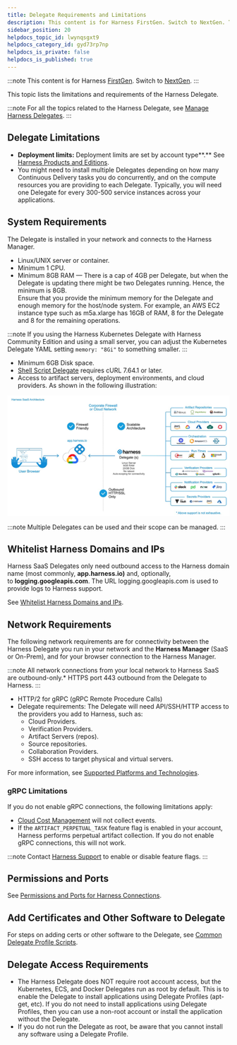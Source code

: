 ```yaml
---
title: Delegate Requirements and Limitations
description: This content is for Harness FirstGen. Switch to NextGen. This topic lists the limitations and requirements of the Harness Delegate. For all the topics related to the Harness Delegate, see Manage Harn…
sidebar_position: 20
helpdocs_topic_id: lwynqsgxt9
helpdocs_category_id: gyd73rp7np
helpdocs_is_private: false
helpdocs_is_published: true
---
```


:::note 
This content is for Harness [FirstGen](../../../../getting-started/harness-first-gen-vs-harness-next-gen.md). Switch to [NextGen](../../../../platform/2_Delegates/delegate-reference/delegate-requirements-and-limitations.md).
:::

This topic lists the limitations and requirements of the Harness Delegate.

:::note
For all the topics related to the Harness Delegate, see [Manage Harness Delegates](https://docs.harness.io/category/manage-harness-delegates-firstgen).
:::

## Delegate Limitations

* **Deployment limits:** Deployment limits are set by account type**.** See [Harness Products and Editions](../../../starthere-firstgen/harness-editions.md).
* You might need to install multiple Delegates depending on how many Continuous Delivery tasks you do concurrently, and on the compute resources you are providing to each Delegate. Typically, you will need one Delegate for every 300-500 service instances across your applications.

## System Requirements

The Delegate is installed in your network and connects to the Harness Manager.

* Linux/UNIX server or container.
* ​Minimum 1 CPU.
* Minimum 8GB RAM — There is a cap of 4GB per Delegate, but when the Delegate is updating there might be two Delegates running. Hence, the minimum is 8GB.  
Ensure that you provide the minimum memory for the Delegate and enough memory for the host/node system. For example, an AWS EC2 instance type such as m5a.xlarge has 16GB of RAM, 8 for the Delegate and 8 for the remaining operations.

:::note
If you using the Harness Kubernetes Delegate with Harness Community Edition and using a small server, you can adjust the Kubernetes Delegate YAML setting `memory: "8Gi"` to something smaller.
:::

* Minimum 6GB Disk space.
* [Shell Script Delegate](install-shellscript-delegate.md) requires cURL 7.64.1 or later.
* Access to artifact servers, deployment environments, and cloud providers. As shown in the following illustration:

![](./static/delegate-requirements-and-limitations-34.png)

:::note
Multiple Delegates can be used and their scope can be managed.
:::

## Whitelist Harness Domains and IPs

Harness SaaS Delegates only need outbound access to the Harness domain name (most commonly, **app.harness.io)** and, optionally, to **logging.googleapis.com**. The URL logging.googleapis.com is used to provide logs to Harness support.

See [Whitelist Harness Domains and IPs](../../techref-category/account-ref/delegate-ref/whitelist-harness-domains-and-ips.md).

## Network Requirements

The following network requirements are for connectivity between the Harness Delegate you run in your network and the **Harness Manager** (SaaS or On-Prem), and for your browser connection to the Harness Manager.

:::note
All network connections from your local network to Harness SaaS are outbound-only.* HTTPS port 443 outbound from the Delegate to Harness.
:::

* HTTP/2 for gRPC (gRPC Remote Procedure Calls)
* Delegate requirements: The Delegate will need API/SSH/HTTP access to the providers you add to Harness, such as:
	+ Cloud Providers.
	+ Verification Providers.
	+ Artifact Servers (repos).
	+ Source repositories.
	+ Collaboration Providers.
	+ SSH access to target physical and virtual servers.

For more information, see [Supported Platforms and Technologies](../../../starthere-firstgen/supported-platforms.md).

### gRPC Limitations

If you do not enable gRPC connections, the following limitations apply:

* [Cloud Cost Management](../../../../cloud-cost-management/1-onboard-with-cloud-cost-management/cloud-cost-management-overview/continuous-efficiency-overview.md) will not collect events.
* If the `ARTIFACT_PERPETUAL_TASK` feature flag is enabled in your account, Harness performs perpetual artifact collection. If you do not enable gRPC connections, this will not work.

:::note
Contact [Harness Support](mailto:support@harness.io) to enable or disable feature flags.
:::

## Permissions and Ports

See [Permissions and Ports for Harness Connections](../../techref-category/account-ref/delegate-ref/connectivity-and-permissions-requirements.md).

## Add Certificates and Other Software to Delegate

For steps on adding certs or other software to the Delegate, see [Common Delegate Profile Scripts](../../techref-category/account-ref/delegate-ref/common-delegate-profile-scripts.md).

## Delegate Access Requirements

* The Harness Delegate does NOT require root account access, but the Kubernetes, ECS, and Docker Delegates run as root by default. This is to enable the Delegate to install applications using Delegate Profiles (apt-get, etc). If you do not need to install applications using Delegate Profiles, then you can use a non-root account or install the application without the Delegate.
* If you do not run the Delegate as root, be aware that you cannot install any software using a Delegate Profile.

